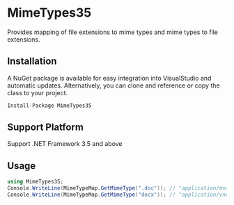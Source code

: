 # MimeTypes35

Provides mapping of file extensions to mime types and mime types to file extensions.



## Installation

A NuGet package is available for easy integration into VisualStudio and automatic updates. Alternatively, you can clone and reference or copy the class to your project.

```bash
Install-Package MimeTypes35
```

## Support Platform

Support .NET Framework 3.5 and above

## Usage

```cs
using MimeTypes35;
Console.WriteLine(MimeTypeMap.GetMimeType(".doc")); // "application/msword"
Console.WriteLine(MimeTypeMap.GetMimeType("docx")); // "application/vnd.openxmlformats-officedocument.wordprocessingml.document"
```

